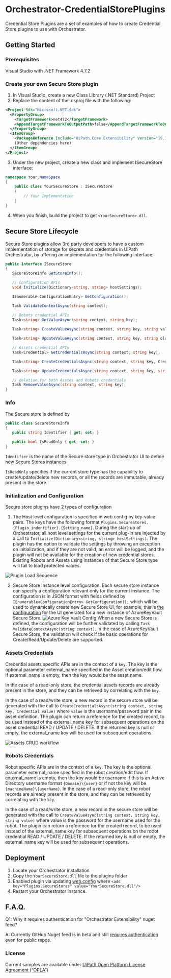# Orchestrator-CredentialStorePlugins
 Credential Store Plugins are a set of examples of how to create Credential Store plugins to use with Orchestrator.

## Getting Started
 ### Prerequisites
  Visual Studio with .NET Framework 4.7.2
  
 ### Create your own Secure Store plugin
  1. In Visual Studio, create a new Class Library (.NET Standard) Project
  2. Replace the content of the .csproj file with the following:
```xml
<Project Sdk="Microsoft.NET.Sdk">
  <PropertyGroup>
    <TargetFramework>net472</TargetFramework>
    <AppendTargetFrameworkToOutputPath>false</AppendTargetFrameworkToOutputPath>
  </PropertyGroup>
  <ItemGroup>
    <PackageReference Include="UiPath.Core.Extensibility" Version="19.10" />
    (Other dependencies here)
  </ItemGroup>
</Project>
```
  3. Under the new project, create a new class and implement ISecureStore interface:
```csharp
namespace Your.NameSpace
{
    public class YourSecureStore : ISecureStore
    {
        // Your Implementation
    }
}
```
  4. When you finish, build the project to get `<YourSecureStore>.dll`.
 
 ## Secure Store Lifecycle
 Secure Store plugins allow 3rd party developers to have a custom implementation of storage for secrets and credentials in UiPath Orchestrator, by offering an implementation for the following interface:
 
 ```csharp
public interface ISecureStore
{
	SecureStoreInfo GetStoreInfo();

	// Configuration APIs
	void Initialize(Dictionary<string, string> hostSettings);

	IEnumerable<ConfigurationEntry> GetConfiguration();

	Task ValidateContextAsync(string context);

	// Robots credential APIs
	Task<string> GetValueAsync(string context, string key);
	
	Task<string> CreateValueAsync(string context, string key, string value);

	Task<string> UpdateValueAsync(string context, string key, string oldAugumentedKey, string value);

	// Assets credential APIs
	Task<Credential> GetCredentialsAsync(string context, string key);

	Task<string> CreateCredentialsAsync(string context, string key, Credential value);

	Task<string> UpdateCredentialsAsync(string context, string key, string oldAugumentedKey, Credential value);

	// deletion for both Asstes and Robots credentials
	Task RemoveValueAsync(string context, string key);
}
 ```
 ### Info 
 The Secure store is defined by 
 ```csharp
public class SecureStoreInfo
{
	public string Identifier { get; set; }

	public bool IsReadOnly { get; set; }
}
 ```
 
 `Identifier` is the name of the Secure store type in Orchestrator UI to define new Secure Stores instances
 
 `IsReadOnly` specifies if the current store type has the capability to create/update/delete new records, or all the records are immutable, already present in the store. 
 
 ### Initialization and Configuration
 Secure store plugins have 2 types of configuration
 1) The Host level configuration is specified in web.config by key-value pairs. The keys have the following format `Plugins.SecureStores.{Plugin_indentifier}.{Setting_name}`. During the start-up of Orchestrator, all host level settings for the current plug-in are injected by a call to `Initialize(Dictionary<string, string> hostSettings)`. The plugin has the option to validate the settings by throwing an exception on initialization, and if they are not valid, an error will be logged, and the plugin will not be available for the creation of new credential stores. Existing Robots and Assets using instances of that Secure Store type will fail to load protected values.
 
![Plugin Load Sequence](/docs/img/Pluggable.png)
 
 2) Secure Store Instance level configuration. Each secure store instance can specify a configuration relevant only for the current instance. The configuration is in JSON format with fields defined by `IEnumerable<ConfigurationEntry> GetConfiguration();` which will be used to dynamically create new Secure Store UI, for example, this is [the configuration](https://github.com/UiPath/Orchestrator-CredentialStorePlugins/blob/master/src/SecureStore.AzureKeyVault/AzureKeyVaultSecureStore.cs#L200) for the UI generated for a new instance of AzureKeyVault Secure Store.
 ![Azure Key Vault Config](/docs/img/SecureStoreConfig.PNG)
When a new Secure Store is defined, the configuration will be further validated by calling `Task ValidateContextAsync(string context)`. In the case of AzureKeyVault Secure Store, the validation will check if the basic operations for Create/Read/Update/Delete are supported. 
 
  ### Assets Credentials
  
Credential assets specific APIs are in the context of a `key`.  The key is the optional parameter external_name specified in the Asset creation/edit flow. If external_name is empty, then the key would be the asset name.

 In the case of a read-only store, the credential assets records are already present in the store, and they can be retrieved by correlating with the `key`.
 
 In the case of a read/write store, a new record in the secure store will be generated with the call to `CreateCredentialsAsync(string context, string key, Credential value)` where `value` is the username/password pair in the asset definition. The plugin can return a reference for the created record, to be used instead of the external_name key for subsequent operations on the asset credential READ / UPDATE / DELETE. If the returned key is null or empty, the external_name key will be used for subsequent operations.
 
 ![Assets CRUD workflow ](docs/img/Asset%20Diagram%20%5Bexternal%5D.png)
 
 ### Robots Credentials
 
 Robot specific APIs are in the context of a `key`.  The key is the optional parameter external_name specified in the robot creation/edit flow. If external_name is empty, then the key would be username if this is an Active Directory username format `{Domain}\{user}` or if not the key will be `{machineName}\{userName}`.
 In the case of a read-only store, the robot records are already present in the store, and they can be retrieved by correlating with the `key`.
 
 In the case of a read/write store, a new record in the secure store will be generated with the call to `CreateValueAsync(string context, string key, string value)` where value is the password for the username used for the robot. The plugin can return a reference for the created record, to be used instead of the external_name key for subsequent operations on the robot credential READ / UPDATE / DELETE. If the returned key is null or empty, the external_name key will be used for subsequent operations.
 

 ## Deployment
  1. Locate your Orchestrator installation
  2. Copy the `YourSecureStore.dll` file to the plugins folder
  3. Enabled plugin via updating [web.config](https://docs.uipath.com/orchestrator/v2019/docs/app-settings#section-password-vault) where
  `<add key="Plugins.SecureStores" value="YourSecureStore.dll"/>`
  4. Restart your Orchestrator instance.
  
  ## F.A.Q.
  Q1: Why it requires authentication for "Orchestrator Extensibility" nuget feed?
  
  A: Currently GitHub Nuget feed is in beta and still [requires authentication]( https://twitter.com/PhaniRajuyn/status/1128371149640019968) even for public repos.
  
  ### License
  Current samples are available under [UiPath Open Platform License Agreement (“OPLA”)](https://github.com/UiPath/Orchestrator-CredentialStorePlugins-Samples/blob/master/UiPath_Activity_License_Agreement.pdf)
